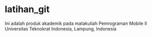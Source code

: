 # latihan_git
Ini adalah produk akademik pada matakuliah Pemrograman Mobile II Universitas Teknokrat Indonesia, Lampung, Indonesia
